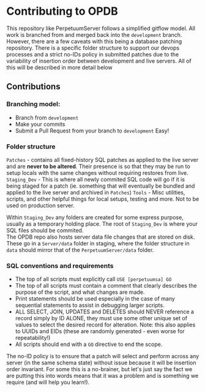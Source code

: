 # Contributing to OPDB

This repository like PerpetuumServer follows a simplified gitflow model.  All work is branched from and merged back into the `development` branch.
However, there are a few caveats with this being a database patching repository.  There is a specific folder structure to support our devops processes and a strict no-IDs policy in submitted patches due to the variability of insertion order between development and live servers.  All of this will be described in more detail below

## Contributions

### Branching model:
 - Branch from `development`
 - Make your commits
 - Submit a Pull Request from your branch to `development`
Easy!

### Folder structure

`Patches` - contains all fixed-history SQL patches as applied to the live server and are **never to be altered**.  Their presence is so that they may be run to setup locals with the same changes without requiring restores from live.
`Staging_Dev` - This is where all newly commited SQL code will go if it is being staged for a patch (ie. something that will eventually be bundled and applied to the live server and archived in `Patches`)
`Tools` - Misc utilities, scripts, and other helpful things for local setups, testing and more.  Not to be used on production server.

Within `Staging_Dev` any folders are created for some express purpose, usually as a temporary holding place.
The root of `Staging_Dev` is where your SQL files should be commited.  
The OPDB repo also hosts server data file changes that are stored on disk.  These go in a `Server/data` folder in staging, where the folder structure in `data` should mirror that of the `PerpetuumServer/data` folder.

### SQL conventions and requirements
 - The top of all scripts must explicitly call `USE [perpetuumsa] GO`
 - The top of all scripts must contain a comment that clearly describes the purpose of the script, and what changes are made.
 - Print statements should be used especially in the case of many sequential statements to assist in debugging larger scripts.
 - ALL SELECT, JOIN, UPDATES and DELETES should NEVER reference a record simply by ID ALONE, they must use some other unique set of values to select the desired record for alteration.  Note: this also applies to UUIDs and EIDs (these are randomly generated - even worse for repeatability!)
 - All scripts should end with a `GO` directive to end the scope.

The no-ID policy is to ensure that a patch will select and perform across any server (in the same schema state) without issue because it will be insertion order invariant.  For some this is a no-brainer, but let's just say the fact we are putting this into words means that it was a problem and is something we require (and will help you learn!).

